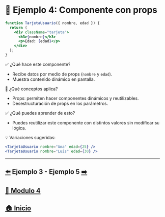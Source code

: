# 🧪 Ejemplo 4: Componente con props

```jsx
function TarjetaUsuario({ nombre, edad }) {
  return (
    <div className="tarjeta">
      <h3>{nombre}</h3>
      <p>Edad: {edad}</p>
    </div>
  );
}
```

✅ ¿Qué hace este componente?

* Recibe datos por medio de props (`nombre` y `edad`).
* Muestra contenido dinámico en pantalla.

🧠 ¿Qué conceptos aplica?

* Props: permiten hacer componentes dinámicos y reutilizables.
* Desestructuración de props en los parámetros.

✅ ¿Qué puedes aprender de esto?

* Puedes reutilizar este componente con distintos valores sin modificar su lógica.

💡 Variaciones sugeridas:

```jsx
<TarjetaUsuario nombre="Ana" edad={25} />
<TarjetaUsuario nombre="Luis" edad={30} />
```

---

## [⬅️](../Ejemplos/Ejemplo_3.md) Ejemplo 3 - Ejemplo 5 [➡️](../Ejemplos/Ejemplo_5.md)

## [📄 Modulo 4](../Modulo_4.md) 

## [🏠 Inicio](../../README.md) 

